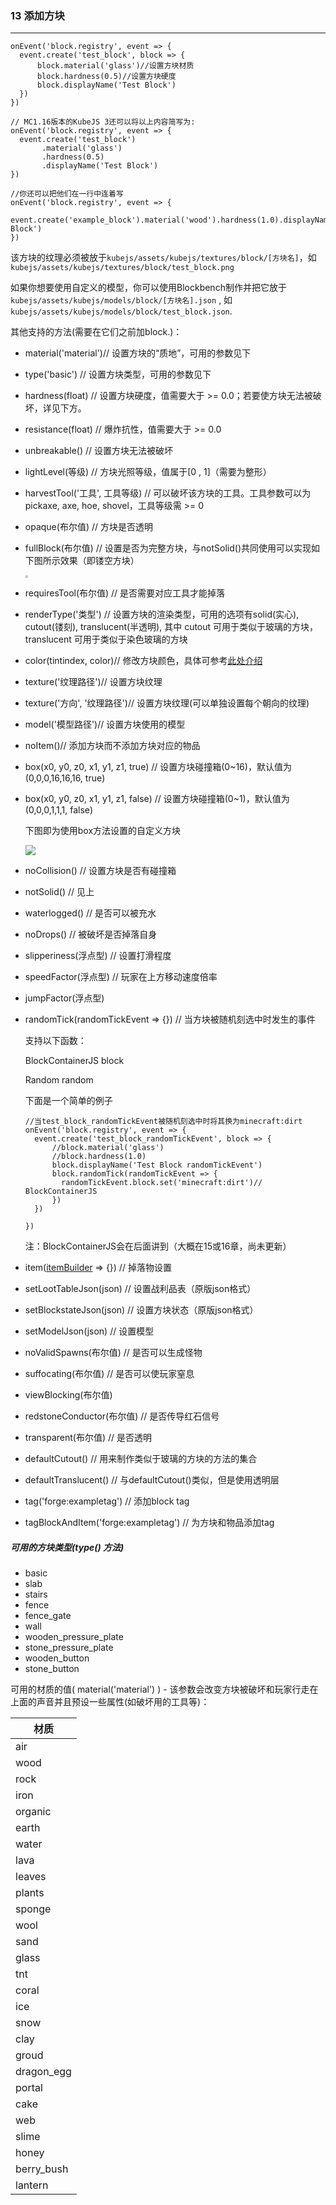 ### 13 添加方块

------



```
onEvent('block.registry', event => {
  event.create('test_block', block => {
  	  block.material('glass')//设置方块材质
      block.hardness(0.5)//设置方块硬度
      block.displayName('Test Block')
  })
})

// MC1.16版本的KubeJS 3还可以将以上内容简写为:
onEvent('block.registry', event => {
  event.create('test_block')
  	   .material('glass')
       .hardness(0.5)
       .displayName('Test Block')
})

//你还可以把他们在一行中连着写
onEvent('block.registry', event => {
	event.create('example_block').material('wood').hardness(1.0).displayName('Example Block')
})
```

该方块的纹理必须被放于`kubejs/assets/kubejs/textures/block/[方块名]`，如`kubejs/assets/kubejs/textures/block/test_block.png`

如果你想要使用自定义的模型，你可以使用Blockbench制作并把它放于 `kubejs/assets/kubejs/models/block/[方块名].json` , 如 `kubejs/assets/kubejs/models/block/test_block.json`.

 

其他支持的方法(需要在它们之前加block.)：

- material('material')// 设置方块的“质地”，可用的参数见下

- type('basic') // 设置方块类型，可用的参数见下

- hardness(float) // 设置方块硬度，值需要大于 >= 0.0；若要使方块无法被破坏，详见下方。

- resistance(float) // 爆炸抗性，值需要大于 >= 0.0

- unbreakable() // 设置方块无法被破坏

- lightLevel(等级) // 方块光照等级，值属于[0 , 1]（需要为整形）

- harvestTool('工具', 工具等级) // 可以破坏该方块的工具。工具参数可以为 pickaxe, axe, hoe, shovel，工具等级需 >= 0

- opaque(布尔值) // 方块是否透明

- fullBlock(布尔值) // 设置是否为完整方块，与notSolid()共同使用可以实现如下图所示效果（即镂空方块）

  <img src="https://attachment.mcbbs.net/data/myattachment/forum/202201/29/113256ostx4j7qwsuw4s9k.png" style="zoom:25%;" />

- requiresTool(布尔值) // 是否需要对应工具才能掉落

- renderType('类型') // 设置方块的渲染类型，可用的选项有solid(实心), cutout(镂刻), translucent(半透明), 其中 cutout 可用于类似于玻璃的方块，translucent 可用于类似于染色玻璃的方块

- color(tintindex, color)// 修改方块颜色，具体可参考[此处介绍](https://www.mcbbs.net/forum.php?mod=redirect&goto=findpost&ptid=1112082&pid=20118507)

- texture('纹理路径')// 设置方块纹理

- texture('方向', '纹理路径')// 设置方块纹理(可以单独设置每个朝向的纹理)

- model('模型路径')// 设置方块使用的模型

- noItem()// 添加方块而不添加方块对应的物品

- box(x0, y0, z0, x1, y1, z1, true) // 设置方块碰撞箱(0~16)，默认值为(0,0,0,16,16,16, true)

- box(x0, y0, z0, x1, y1, z1, false) // 设置方块碰撞箱(0~1)，默认值为(0,0,0,1,1,1, false)

  下图即为使用box方法设置的自定义方块

  ![](https://m1.miaomc.cn/uploads/20220130_1ec4430bb7573.png)

- noCollision() // 设置方块是否有碰撞箱

- notSolid() // 见上

- waterlogged() // 是否可以被充水

- noDrops() // 被破坏是否掉落自身

- slipperiness(浮点型) // 设置打滑程度

- speedFactor(浮点型) // 玩家在上方移动速度倍率

- jumpFactor(浮点型)

- randomTick(randomTickEvent => {}) // 当方块被随机刻选中时发生的事件

  支持以下函数：

  BlockContainerJS block

  Random random

  下面是一个简单的例子

  ```
  //当test_block_randomTickEvent被随机刻选中时将其换为minecraft:dirt
  onEvent('block.registry', event => {
    event.create('test_block_randomTickEvent', block => {
        //block.material('glass')
        //block.hardness(1.0)
        block.displayName('Test Block randomTickEvent')
        block.randomTick(randomTickEvent => {
          randomTickEvent.block.set('minecraft:dirt')// BlockContainerJS
        })
    })
  
  })
  ```

  注：BlockContainerJS会在后面讲到（大概在15或16章，尚未更新）

- item([itemBuilder](https://mods.latvian.dev/books/kubejs/page/custom-items) => {}) // 掉落物设置

- setLootTableJson(json) // 设置战利品表（原版json格式）

- setBlockstateJson(json) // 设置方块状态（原版json格式）

- setModelJson(json) // 设置模型

- noValidSpawns(布尔值) // 是否可以生成怪物

- suffocating(布尔值) // 是否可以使玩家窒息

- viewBlocking(布尔值) 

- redstoneConductor(布尔值) // 是否传导红石信号

- transparent(布尔值) // 是否透明

- defaultCutout() // 用来制作类似于玻璃的方块的方法的集合

- defaultTranslucent() // 与defaultCutout()类似，但是使用透明层

- tag('forge:exampletag') // 添加block tag

- tagBlockAndItem('forge:exampletag') // 为方块和物品添加tag

##### 可用的方块类型(type() 方法)

- basic
- slab
- stairs
- fence
- fence_gate
- wall
- wooden_pressure_plate
- stone_pressure_plate
- wooden_button
- stone_button

可用的材质的值( material('material') ) - 该参数会改变方块被破坏和玩家行走在上面的声音并且预设一些属性(如破坏用的工具等)：


| 材质       |
| ---------- |
| air        |
| wood       |
| rock       |
| iron       |
| organic    |
| earth      |
| water      |
| lava       |
| leaves     |
| plants     |
| sponge     |
| wool       |
| sand       |
| glass      |
| tnt        |
| coral      |
| ice        |
| snow       |
| clay       |
| groud      |
| dragon_egg |
| portal     |
| cake       |
| web        |
| slime      |
| honey      |
| berry_bush |
| lantern    |
